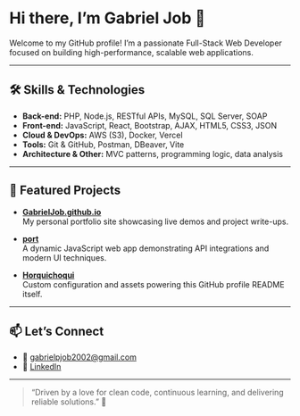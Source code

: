 # Hi there, I’m Gabriel Job 👋

Welcome to my GitHub profile! I’m a passionate Full-Stack Web Developer focused on building high-performance, scalable web applications.

---

## 🛠️ Skills & Technologies

- **Back-end:** PHP, Node.js, RESTful APIs, MySQL, SQL Server, SOAP  
- **Front-end:** JavaScript, React, Bootstrap, AJAX, HTML5, CSS3, JSON  
- **Cloud & DevOps:** AWS (S3), Docker, Vercel  
- **Tools:** Git & GitHub, Postman, DBeaver, Vite  
- **Architecture & Other:** MVC patterns, programming logic, data analysis

---

## 📌 Featured Projects

- **[GabrielJob.github.io](https://github.com/Horquichoqui/GabrielJob.github.io)**  
  My personal portfolio site showcasing live demos and project write-ups.

- **[port](https://github.com/Horquichoqui/port)**  
  A dynamic JavaScript web app demonstrating API integrations and modern UI techniques.

- **[Horquichoqui](https://github.com/Horquichoqui/Horquichoqui)**  
  Custom configuration and assets powering this GitHub profile README itself.

---

## 📫 Let’s Connect

- 📧 gabrielpjob2002@gmail.com  
- 🔗 [LinkedIn](https://www.linkedin.com/in/gabriel-job-018649201)  

---

> “Driven by a love for clean code, continuous learning, and delivering reliable solutions.” 🚀  

